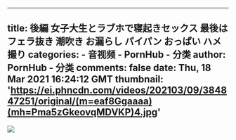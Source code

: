 
---
title: 後編 女子大生とラブホで寝起きセックス 最後はフェラ抜き 潮吹き お漏らし パイパン おっぱい ハメ撮り
categories: 
    - 音视频
    - PornHub - 分类
author: PornHub - 分类
comments: false
date: Thu, 18 Mar 2021 16:24:12 GMT
thumbnail: 'https://ei.phncdn.com/videos/202103/09/384847251/original/(m=eaf8Ggaaaa)(mh=Pma5zGkeovqMDVKP)4.jpg'
---

<div>   
<img src="https://ei.phncdn.com/videos/202103/09/384847251/original/(m=eaf8Ggaaaa)(mh=Pma5zGkeovqMDVKP)4.jpg" referrerpolicy="no-referrer">  
</div>
            